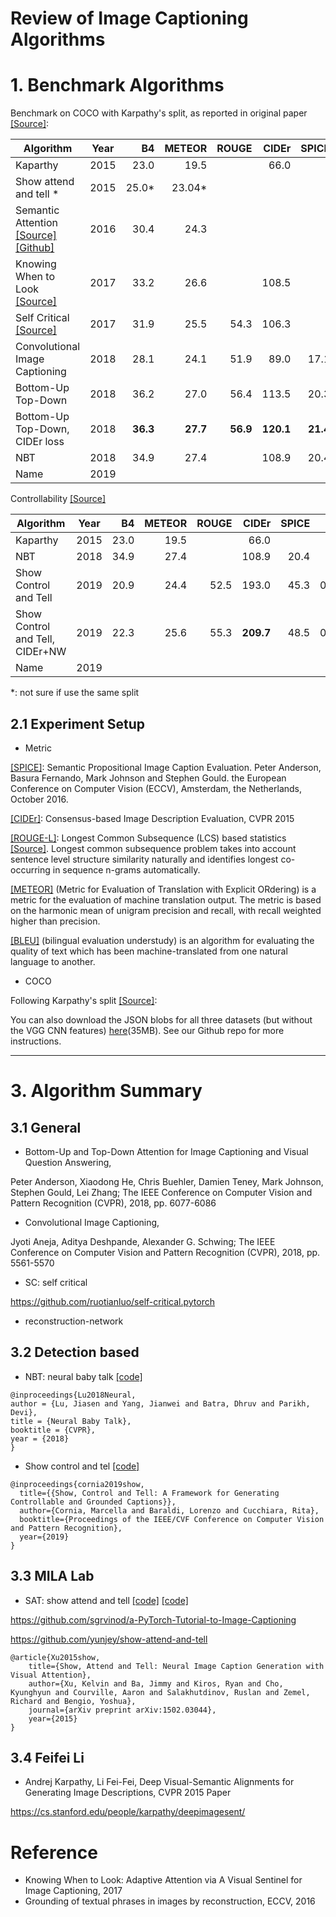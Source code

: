 # Review of Image Captioning Algorithms

# 1. Benchmark Algorithms

Benchmark on COCO with Karpathy's split, as reported in original paper [[Source]](https://cs.stanford.edu/people/karpathy/deepimagesent/):

| Algorithm                         | Year | B4   |METEOR| ROUGE| CIDEr | SPICE| NW   |
| -------------                     |:----:|-----:| ----:|-----:|------:|-----:|-----:|
| Kaparthy                          | 2015 | 23.0 | 19.5 |      | 66.0  |      |      |
| Show attend and tell *            | 2015 | 25.0*| 23.04*|  |  |  |  |
| Semantic Attention [[Source]](https://www.cv-foundation.org/openaccess/content_cvpr_2016/papers/You_Image_Captioning_With_CVPR_2016_paper.pdf)[[Github]](https://github.com/chapternewscu/image-captioning-with-semantic-attention)| 2016 | 30.4| 24.3|  |  |  |  |
| Knowing When to Look [[Source]](https://github.com/yufengm/Adaptive)| 2017 | 33.2| 26.6|  |108.5  |  |  |
| Self Critical [[Source]](http://openaccess.thecvf.com/content_cvpr_2017/papers/Rennie_Self-Critical_Sequence_Training_CVPR_2017_paper.pdf)| 2017 | 31.9 | 25.5 | 54.3 | 106.3 |  |      |
| Convolutional Image Captioning    | 2018 | 28.1 | 24.1 | 51.9 | 89.0  | 17.1 |      |
| Bottom-Up Top-Down                | 2018 | 36.2 | 27.0 | 56.4 | 113.5 | 20.3 |      |
| Bottom-Up Top-Down, CIDEr loss    | 2018 | **36.3** | **27.7** | **56.9** | **120.1** | **21.4** |      |
| NBT                               | 2018 | 34.9 | 27.4 |      | 108.9 | 20.4 |      |
| Name                              | 2019 |  |  |  |  |  |  |

Controllability [[Source]](https://arxiv.org/abs/1811.10652)

| Algorithm                         | Year | B4   |METEOR| ROUGE| CIDEr | SPICE| NW   |
| -------------                     |:----:|-----:| ----:|-----:|------:|-----:|-----:|
| Kaparthy                          | 2015 | 23.0 | 19.5 |      | 66.0  |      |      |
| NBT                               | 2018 | 34.9 | 27.4 |      | 108.9 | 20.4 |      |
| Show Control and Tell             | 2019 | 20.9 | 24.4 | 52.5 | 193.0 | 45.3 | 0.508|
| Show Control and Tell, CIDEr+NW   | 2019 | 22.3 | 25.6 | 55.3 | **209.7** | 48.5 | 0.649|
| Name                              | 2019 |  |  |  |  |  |  |


*: not sure if use the same split


## 2.1 Experiment Setup
- Metric

[[SPICE]](https://panderson.me/spice/): Semantic Propositional Image Caption Evaluation. Peter Anderson, Basura Fernando, Mark Johnson and Stephen Gould. the European Conference on Computer Vision (ECCV), Amsterdam, the Netherlands, October 2016.

[[CIDEr]](https://www.cv-foundation.org/openaccess/content_cvpr_2015/papers/Vedantam_CIDEr_Consensus-Based_Image_2015_CVPR_paper.pdf): Consensus-based Image Description Evaluation, CVPR 2015

[[ROUGE-L]](https://en.wikipedia.org/wiki/ROUGE_(metric)): Longest Common Subsequence (LCS) based statistics [[Source]](http://aclweb.org/anthology-new/P/P04/P04-1077.pdf). Longest common subsequence problem takes into account sentence level structure similarity naturally and identifies longest co-occurring in sequence n-grams automatically.

[[METEOR]](https://en.wikipedia.org/wiki/METEOR) (Metric for Evaluation of Translation with Explicit ORdering) is a metric for the evaluation of machine translation output. The metric is based on the harmonic mean of unigram precision and recall, with recall weighted higher than precision.

[[BLEU]](https://en.wikipedia.org/wiki/BLEU) (bilingual evaluation understudy) is an algorithm for evaluating the quality of text which has been machine-translated from one natural language to another. 

- COCO

Following Karpathy's split [[Source]](https://cs.stanford.edu/people/karpathy/deepimagesent/):

You can also download the JSON blobs for all three datasets (but without the VGG CNN features) [here](./data/caption_datasets.zip)(35MB). See our Github repo for more instructions. 


---
# 3. Algorithm Summary
## 3.1 General
- Bottom-Up and Top-Down Attention for Image Captioning and Visual Question Answering, 

Peter Anderson, Xiaodong He, Chris Buehler, Damien Teney, Mark Johnson, Stephen Gould, Lei Zhang; The IEEE Conference on Computer Vision and Pattern Recognition (CVPR), 2018, pp. 6077-6086

- Convolutional Image Captioning, 

Jyoti Aneja, Aditya Deshpande, Alexander G. Schwing; The IEEE Conference on Computer Vision and Pattern Recognition (CVPR), 2018, pp. 5561-5570


- SC: self critical

https://github.com/ruotianluo/self-critical.pytorch

- reconstruction-network

## 3.2 Detection based

- NBT: neural baby talk [[code]](https://github.com/jiasenlu/NeuralBabyTalk)

```
@inproceedings{Lu2018Neural,
author = {Lu, Jiasen and Yang, Jianwei and Batra, Dhruv and Parikh, Devi},
title = {Neural Baby Talk},
booktitle = {CVPR},
year = {2018}
}
```

- Show control and tel [[code]](https://github.com/aimagelab/show-control-and-tell)

```
@inproceedings{cornia2019show,
  title={{Show, Control and Tell: A Framework for Generating Controllable and Grounded Captions}},
  author={Cornia, Marcella and Baraldi, Lorenzo and Cucchiara, Rita},
  booktitle={Proceedings of the IEEE/CVF Conference on Computer Vision and Pattern Recognition},
  year={2019}
}
```

## 3.3 MILA Lab
- SAT: show attend and tell [[code]](https://github.com/karpathy/neuraltalk) [[code]](https://github.com/zsdonghao/Image-Captioning)

https://github.com/sgrvinod/a-PyTorch-Tutorial-to-Image-Captioning

https://github.com/yunjey/show-attend-and-tell

```
@article{Xu2015show,
    title={Show, Attend and Tell: Neural Image Caption Generation with Visual Attention},
    author={Xu, Kelvin and Ba, Jimmy and Kiros, Ryan and Cho, Kyunghyun and Courville, Aaron and Salakhutdinov, Ruslan and Zemel, Richard and Bengio, Yoshua},
    journal={arXiv preprint arXiv:1502.03044},
    year={2015}
} 
```

## 3.4 Feifei Li
- Andrej Karpathy, Li Fei-Fei, Deep Visual-Semantic Alignments for Generating Image Descriptions, CVPR 2015 Paper

https://cs.stanford.edu/people/karpathy/deepimagesent/


# Reference
- Knowing When to Look: Adaptive Attention via A Visual Sentinel for Image Captioning, 2017
- Grounding of textual phrases in images by reconstruction, ECCV, 2016
